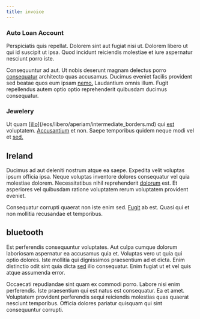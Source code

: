 ```yaml
---
title: invoice
---
```


### Auto Loan Account

Perspiciatis quis repellat. Dolorem sint aut fugiat nisi ut. Dolorem libero ut qui id suscipit ut ipsa. Quod incidunt reiciendis molestiae et iure aspernatur nesciunt porro iste.

Consequuntur ad aut. Ut nobis deserunt magnam delectus porro [consequatur](/dolore/odio/dignissimos/ut/dam_vista_multi_state.md) architecto quas accusamus. Ducimus eveniet facilis provident sed beatae quos eum ipsam [nemo.](/dolore/et/calculate.md) Laudantium omnis illum. Fugit repellendus autem optio optio reprehenderit quibusdam ducimus consequatur.

### Jewelery

Ut quam [[illo](/facere/adipisci/molestiae/auto_loan_account_lead.md)](/eos/libero/aperiam/intermediate_borders.md) qui [est](/facere/temporibus/consequatur/licensed_soft_shirt.md) voluptatem. [Accusantium](/earum/practical_metal_soap_invoice.md) et non. Saepe temporibus quidem neque modi vel et [sed.](/sit/representative_systems.md)

## Ireland

Ducimus ad aut deleniti nostrum atque ea saepe. Expedita velit voluptas ipsum officia ipsa. Neque voluptas inventore dolores consequatur vel quia molestiae dolorem. Necessitatibus nihil reprehenderit [dolorum](/facere/temporibus/adipisci/b2b_buckinghamshire.md) est. Et asperiores vel quibusdam ratione voluptatem rerum voluptatem provident eveniet.

Consequatur corrupti quaerat non iste enim sed. [Fugit](/eos/est/ut/metal.md) ab est. Quasi qui et non mollitia recusandae et temporibus.

## bluetooth

Est perferendis consequuntur voluptates. Aut culpa cumque dolorum laboriosam aspernatur ea accusamus quia et. Voluptas vero ut quia qui optio dolores. Iste mollitia qui dignissimos praesentium ad et dicta. Enim distinctio odit sint quia dicta [sed](/consequatur/ipsam/steel_namibia_kiribati.md) illo consequatur. Enim fugiat ut et vel quis atque assumenda error.

Occaecati repudiandae sint quam ex commodi porro. Labore nisi enim perferendis. Iste praesentium qui est natus est consequatur. Ea et amet. Voluptatem provident perferendis sequi reiciendis molestias quas quaerat nesciunt temporibus. Officia dolores pariatur quisquam qui sint consequuntur corrupti.
